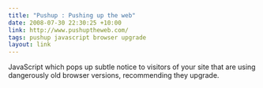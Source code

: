 ```yaml
---
title: "Pushup : Pushing up the web"
date: 2008-07-30 22:30:25 +10:00
link: http://www.pushuptheweb.com/
tags: pushup javascript browser upgrade
layout: link
---
```

JavaScript which pops up subtle notice to visitors of your site that are using dangerously old browser versions, recommending they upgrade.
